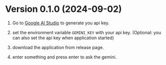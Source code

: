 <!--
 Copyright (C) 2024 reine-ishyanami

 This program is free software: you can redistribute it and/or modify
 it under the terms of the GNU Affero General Public License as
 published by the Free Software Foundation, either version 3 of the
 License, or (at your option) any later version.

 This program is distributed in the hope that it will be useful,
 but WITHOUT ANY WARRANTY; without even the implied warranty of
 MERCHANTABILITY or FITNESS FOR A PARTICULAR PURPOSE.  See the
 GNU Affero General Public License for more details.

 You should have received a copy of the GNU Affero General Public License
 along with this program.  If not, see <https://www.gnu.org/licenses/>.
-->

# Version 0.1.0 (2024-09-02)

1. Go to [Google AI Studio](https://aistudio.google.com/app/apikey) to generate you api key.

2. set the environment variable `GEMINI_KEY` with your api key. (Optional: you can also set the api key when application started)

3. download the application from release page.

4. enter something and press enter to ask the gemini.
